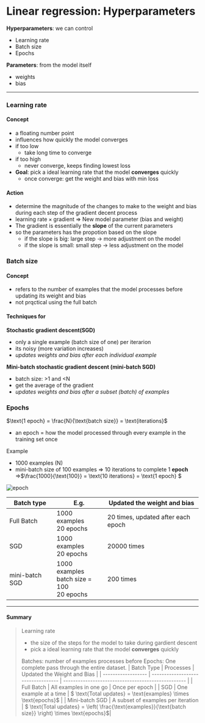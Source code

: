 # Linear regression: Hyperparameters

**Hyperparameters**: we can control
- Learning rate
- Batch size
- Epochs

**Parameters**: from the model itself
- weights
- bias
***

### Learning rate
#### Concept
- a floating number point
- influences how quickly the model converges
- if too low
  - take long time to converge
- if too high
  - never converge, keeps finding lowest loss
- **Goal**: pick a ideal learning rate that the model **converges** quickly
  - once converge: get the weight and bias with min loss

#### Action
- determine the magnitude of the changes to make to the weight and bias during each step of the gradient decent process
- $\text{learning rate} \times \text{gradient}$ => New model parameter (bias and weight)
- The gradient is essentially the **slope** of the current parameters
- so the parameters has the propotion based on the slope
  - if the slope is big: large step -> more adjustment on the model
  - if the slope is small: small step -> less adjustment on the model

### Batch size
#### Concept
- refers to the number of examples that the model processes before updating its weight and bias
- not prqctical using the full batch

#### Techniques for 
**Stochastic gradient descent(SGD)**
- only a single example (batch size of one) per iterarion
- its noisy (more variation increases)
- *updates weights and bias after each individual example*


**Mini-batch stochastic gradient descent (mini-batch SGD)**
- batch size: >1 and <N
- get the average of the gradient
- *updates weights and bias after a subset (batch) of examples*
  
### Epochs
$\text{1 epoch} = \frac{N}{\text{batch size}} = \text{iterations}$
- an epoch = how the model processed through every example in the training set once

Example
- 1000 examples (N)
- mini-batch size of 100 examples 
  => 10 iterations to complete 1 **epoch**
  =>$\frac{1000}{\text{100}} = \text{10 iterations} = \text{1 epoch} $

![epoch](https://developers.google.com/static/machine-learning/crash-course/linear-regression/images/batch-size.png)

| Batch type    | E.g. | Updated the weight and bias|
|-----------    |--                                 |--|
| Full Batch    |1000 examples <br> 20 epochs <br>  |20 times, updated after each epoch|
| SGD           |1000 examples <br> 20 epochs <br>  |20000 times |
| mini-batch SGD|1000 examples <br> batch size = 100 <br>20 epochs <br> |200 times|

***
#### Summary
> Learning rate
> - the size of the steps for the model to take during gardient descent
> - pick a ideal learning rate that the model **converges** quickly
> 
> Batches: number of examples processes before 
> Epochs: One complete pass through the entire dataset.
>| Batch Type    | Processes                      | Updated the Weight and Bias                    |
>| ------------------ | ---------------------------------- | -------------------------------------------------- |
>| Full Batch     | All examples in one go             | Once per epoch                                     |
>| SGD         | One example at a time              | $ \text{Total updates} = \text{examples} \times \text{epochs}$  |
>| Mini-batch SGD | A subset of examples per iteration | $ \text{Total updates} = \left( \frac{\text{examples}}{\text{batch size}} \right) \times \text{epochs}$|
